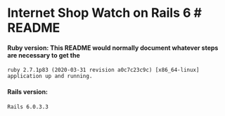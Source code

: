 # Internet Shop Watch on Rails 6	# README


#### Ruby version: 	This README would normally document whatever steps are necessary to get the
    ruby 2.7.1p83 (2020-03-31 revision a0c7c23c9c) [x86_64-linux]	application up and running.
#### Rails version: 	
    Rails 6.0.3.3